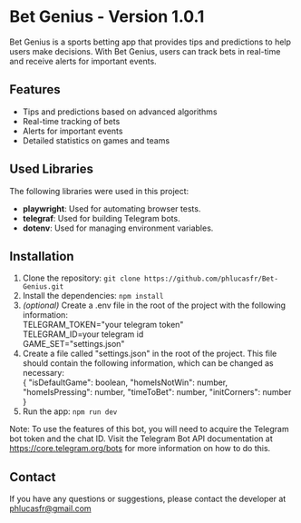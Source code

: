 # Bet Genius - Version 1.0.1

Bet Genius is a sports betting app that provides tips and predictions to help users make decisions. With Bet Genius, users can track bets in real-time and receive alerts for important events.

## Features
- Tips and predictions based on advanced algorithms
- Real-time tracking of bets
- Alerts for important events
- Detailed statistics on games and teams

## Used Libraries
The following libraries were used in this project:

- **playwright**: Used for automating browser tests.
- **telegraf**: Used for building Telegram bots.
- **dotenv**: Used for managing environment variables.

## Installation
1. Clone the repository: `git clone https://github.com/phlucasfr/Bet-Genius.git`
2. Install the dependencies: `npm install`
3. *(optional)* Create a .env file in the root of the project with the following information:<br>
TELEGRAM_TOKEN="your telegram token"<br>
TELEGRAM_ID=your telegram id<br>
GAME_SET="settings.json"
4. Create a file called "settings.json" in the root of the project. This file should contain the following information, which can be changed as necessary:<br>{
"isDefaultGame": boolean,
"homeIsNotWin": number,
"homeIsPressing": number,
"timeToBet": number,
"initCorners": number
}
6. Run the app: `npm run dev`

Note:
To use the features of this bot, you will need to acquire the Telegram bot token and the chat ID. Visit the Telegram Bot API documentation at https://core.telegram.org/bots for more information on how to do this.

## Contact

If you have any questions or suggestions, please contact the developer at phlucasfr@gmail.com
